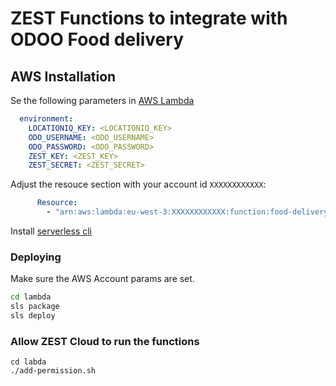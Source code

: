 # ZEST Functions to integrate with ODOO Food delivery

## AWS Installation

Se the following parameters in [AWS Lambda](./lambda/serverless.yml)

```yaml
  environment:
    LOCATIONIQ_KEY: <LOCATIONIQ_KEY>
    ODO_USERNAME: <ODO_USERNAME>
    ODO_PASSWORD: <ODO_PASSWORD>
    ZEST_KEY: <ZEST_KEY>
    ZEST_SECRET: <ZEST_SECRET>
```

Adjust the resouce section with your account id `XXXXXXXXXXXX`:

```yaml
      Resource:
        - "arn:aws:lambda:eu-west-3:XXXXXXXXXXXX:function:food-delivery-service-fetch-deliveries"
```

Install [serverless cli](https://www.serverless.com/framework/docs/getting-started/)

### Deploying

Make sure the AWS Account params are set.

```sh
cd lambda
sls package
sls deploy
```

### Allow ZEST Cloud to run the functions

```
cd labda
./add-permission.sh
```